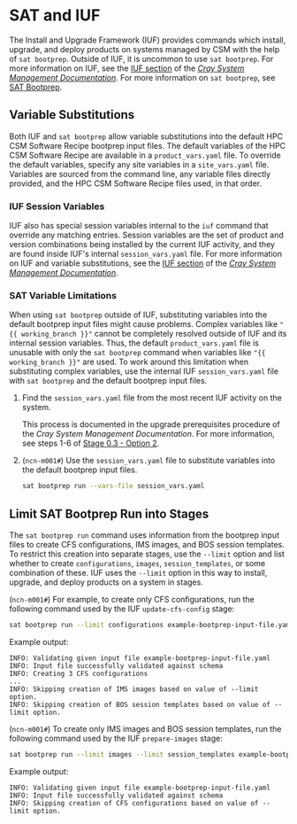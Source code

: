 # SAT and IUF

The Install and Upgrade Framework (IUF) provides commands which install,
upgrade, and deploy products on systems managed by CSM with the help of
`sat bootprep`. Outside of IUF, it is uncommon to use `sat bootprep`.
For more information on IUF, see the
[IUF section](https://cray-hpe.github.io/docs-csm/en-14/operations/iuf/iuf/) of
the [*Cray System Management Documentation*](https://cray-hpe.github.io/docs-csm/).
For more information on `sat bootprep`, see [SAT Bootprep](sat_bootprep.md).

## Variable Substitutions

Both IUF and `sat bootprep` allow variable substitutions into the default HPC
CSM Software Recipe bootprep input files. The default variables of the HPC
CSM Software Recipe are available in a `product_vars.yaml` file. To override
the default variables, specify any site variables in a `site_vars.yaml` file.
Variables are sourced from the command line, any variable files directly
provided, and the HPC CSM Software Recipe files used, in that order.

### IUF Session Variables

IUF also has special session variables internal to the `iuf` command that
override any matching entries. Session variables are the set of product and
version combinations being installed by the current IUF activity, and they are
found inside IUF's internal `session_vars.yaml` file. For more information on
IUF and variable substitutions, see the
[IUF section](https://cray-hpe.github.io/docs-csm/en-14/operations/iuf/iuf/) of
the [*Cray System Management Documentation*](https://cray-hpe.github.io/docs-csm/).

### SAT Variable Limitations

When using `sat bootprep` outside of IUF, substituting variables into the
default bootprep input files might cause problems. Complex variables like
`"{{ working_branch }}"` cannot be completely resolved outside of IUF and
its internal session variables. Thus, the default `product_vars.yaml` file is
unusable with only the `sat bootprep` command when variables like
`"{{ working_branch }}"` are used. To work around this limitation when
substituting complex variables, use the internal IUF `session_vars.yaml` file
with `sat bootprep` and the default bootprep input files.

1. Find the `session_vars.yaml` file from the most recent IUF activity on the
   system.

   This process is documented in the upgrade prerequisites procedure of the
   *Cray System Management Documentation*. For more information, see steps 1-6 of
   [Stage 0.3 - Option 2](https://cray-hpe.github.io/docs-csm/en-14/upgrade/stage_0_prerequisites/#option-2-upgrade-of-csm-on-system-with-additional-products).

1. (`ncn-m001#`) Use the `session_vars.yaml` file to substitute variables into the default
   bootprep input files.

   ```bash
   sat bootprep run --vars-file session_vars.yaml
   ```

## Limit SAT Bootprep Run into Stages

The `sat bootprep run` command uses information from the bootprep input files
to create CFS configurations, IMS images, and BOS session templates. To restrict
this creation into separate stages, use the `--limit` option and list whether
to create `configurations`, `images`, `session_templates`, or some
combination of these. IUF uses the `--limit` option in this way to install,
upgrade, and deploy products on a system in stages.

(`ncn-m001#`) For example, to create only CFS configurations, run the following command used
by the IUF `update-cfs-config` stage:

```bash
sat bootprep run --limit configurations example-bootprep-input-file.yaml
```

Example output:

```text
INFO: Validating given input file example-bootprep-input-file.yaml
INFO: Input file successfully validated against schema
INFO: Creating 3 CFS configurations
...
INFO: Skipping creation of IMS images based on value of --limit option.
INFO: Skipping creation of BOS session templates based on value of --limit option.
```

(`ncn-m001#`) To create only IMS images and BOS session templates, run the following command
used by the IUF `prepare-images` stage:

```bash
sat bootprep run --limit images --limit session_templates example-bootprep-input-file.yaml
```

Example output:

```text
INFO: Validating given input file example-bootprep-input-file.yaml
INFO: Input file successfully validated against schema
INFO: Skipping creation of CFS configurations based on value of --limit option.
```
